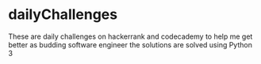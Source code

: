 # dailyChallenges
These are daily challenges on hackerrank and codecademy to help me get better as budding software engineer
the solutions are solved using Python 3

